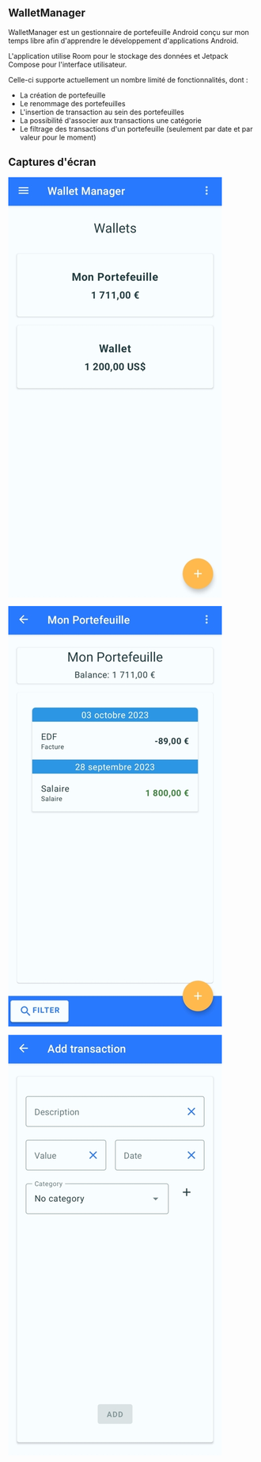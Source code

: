 ## WalletManager

WalletManager est un gestionnaire de portefeuille Android conçu sur mon temps libre afin
d'apprendre le développement d'applications Android.

L'application utilise Room pour le stockage des données et Jetpack Compose pour
l'interface utilisateur.

Celle-ci supporte actuellement un nombre limité de fonctionnalités, dont :

- La création de portefeuille
- Le renommage des portefeuilles
- L'insertion de transaction au sein des portefeuilles
- La possibilité d'associer aux transactions une catégorie
- Le filtrage des transactions d'un portefeuille (seulement par date et par valeur pour le moment)

## Captures d'écran

![Page d'accueil](/screenshots/home_screen.jpg?raw=true)

![Portefeuille](/screenshots/wallet_screen.jpg?raw=true)

![Ajout d'une transaction](/screenshots/transaction_creation_screen.jpg?raw=true)